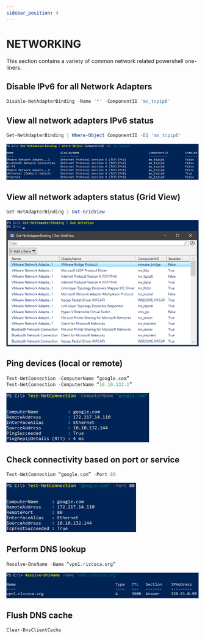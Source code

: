 ```yaml
---
sidebar_position: 4
---
```


# NETWORKING

This section contains a variety of common network related powershell one-liners.

## Disable IPv6 for all Network Adapters
```powershell
Disable-NetAdapterBinding -Name '*' -ComponentID 'ms_tcpip6'
```

## View all network adapters IPv6 status
```powershell
Get-NetAdapterBinding | Where-Object ComponentID -EQ 'ms_tcpip6'
```
![Example](./assets/ipv6stat.png)

## View all network adapters status (Grid View)
```powershell
Get-NetAdapterBinding | Out-GridView
```
![Example](./assets/alladaptgrid.png)

## Ping devices (local or remote)
```powershell title="Hostname or IP can be used."
Test-NetConnection -ComputerName “google.com”
Test-NetConnection -ComputerName “10.10.132.1”
```
![Example](./assets/pingdev.png)

## Check connectivity based on port or service
```powershell 
Test-NetConnection “google.com” -Port 80
```
![Example](./assets/connportserv.png)

## Perform DNS lookup
```powershell 
Resolve-DnsName -Name “vpn1.rivcoca.org”
```
![Example](./assets/dnslook.png)

## Flush DNS cache
```powershell 
Clear-DnsClientCache
```